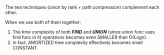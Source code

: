 The two techniques (union by rank + path compression) complement each other. 

When we use both of them together:
1. The time complexity of both ***FIND*** and ***UNION*** (since union func uses find func in it) operations becomes even SMALLER than O(Logn). 
2. In fact, AMORTIZED time complexity effectively becomes small CONSTANT. 
